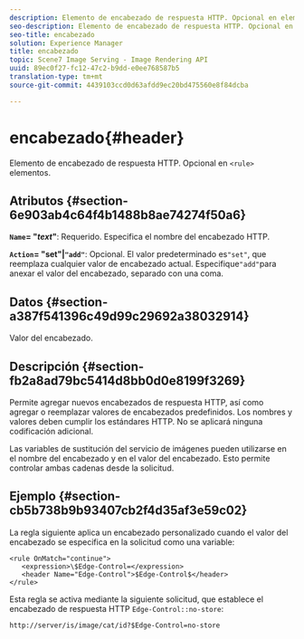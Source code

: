 ```yaml
---
description: Elemento de encabezado de respuesta HTTP. Opcional en elementos <rule>.
seo-description: Elemento de encabezado de respuesta HTTP. Opcional en elementos <rule>.
seo-title: encabezado
solution: Experience Manager
title: encabezado
topic: Scene7 Image Serving - Image Rendering API
uuid: 89ec0f27-fc12-47c2-b9dd-e0ee768587b5
translation-type: tm+mt
source-git-commit: 4439103ccd0d63afdd9ec20bd475560e8f84dcba

---
```



# encabezado{#header}

Elemento de encabezado de respuesta HTTP. Opcional en `<rule>` elementos.

## Atributos {#section-6e903ab4c64f4b1488b8ae74274f50a6}

**`Name`= &quot;*text*&quot;**: Requerido. Especifica el nombre del encabezado HTTP.

**`Action`= &quot;set&quot;|`"add"`**: Opcional. El valor predeterminado es`"set"`, que reemplaza cualquier valor de encabezado actual. Especifique`"add"`para anexar el valor del encabezado, separado con una coma.

## Datos {#section-a387f541396c49d99c29692a38032914}

Valor del encabezado.

## Descripción {#section-fb2a8ad79bc5414d8bb0d0e8199f3269}

Permite agregar nuevos encabezados de respuesta HTTP, así como agregar o reemplazar valores de encabezados predefinidos. Los nombres y valores deben cumplir los estándares HTTP. No se aplicará ninguna codificación adicional.

Las variables de sustitución del servicio de imágenes pueden utilizarse en el nombre del encabezado y en el valor del encabezado. Esto permite controlar ambas cadenas desde la solicitud.

## Ejemplo {#section-cb5b738b9b93407cb2f4d35af3e59c02}

La regla siguiente aplica un encabezado personalizado cuando el valor del encabezado se especifica en la solicitud como una variable:

```
<rule OnMatch="continue">
   <expression>\$Edge-Control=</expression>
   <header Name="Edge-Control">$Edge-Control$</header>
</rule>
```

Esta regla se activa mediante la siguiente solicitud, que establece el encabezado de respuesta HTTP `Edge-Control::no-store`:

`http://server/is/image/cat/id?$Edge-Control=no-store`
